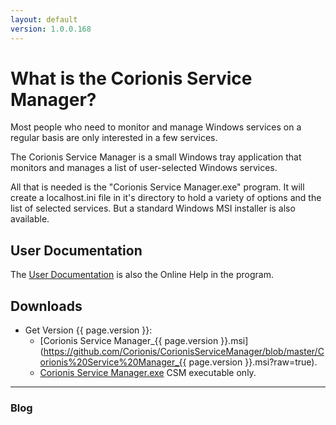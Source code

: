 ```yaml
---
layout: default
version: 1.0.0.168
---
```

# What is the Corionis Service Manager?
Most people who need to monitor and manage Windows services on a regular basis are only interested in a few services.

The Corionis Service Manager is a small Windows tray application that monitors and manages a list of user-selected Windows services.

All that is needed is the "Corionis Service Manager.exe" program. It will create a localhost.ini file in it's directory to hold a variety of options and the list of selected services. But a standard Windows MSI installer is also available.

## User Documentation
The [User Documentation](help) is also the Online Help in the program.

## Downloads
 * Get Version {{ page.version }}:
   - [Corionis Service Manager_{{ page.version }}.msi](https://github.com/Corionis/CorionisServiceManager/blob/master/Corionis%20Service%20Manager_{{ page.version }}.msi?raw=true).
   - [Corionis Service Manager.exe](https://github.com/Corionis/CorionisServiceManager/blob/master/Corionis%20Service%20Manager.exe?raw=true) CSM executable only.

---
### Blog

